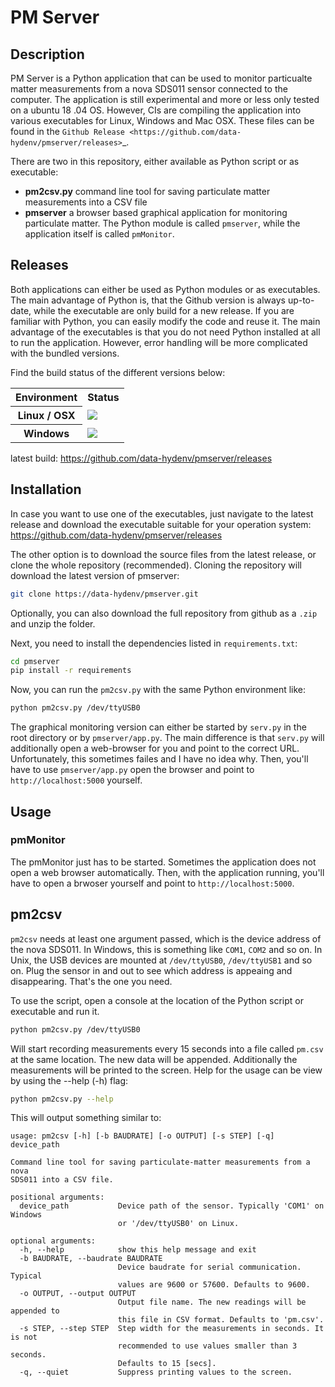 # PM Server

## Description


PM Server is a Python application that can be used to monitor particualte
matter measurements from a nova SDS011 sensor connected to the computer. The
application is still experimental and more or less only tested on a ubuntu 18
.04 OS. However, CIs are compiling the application into various executables
for Linux, Windows and Mac OSX. These files can be found in the
`Github Release <https://github.com/data-hydenv/pmserver/releases>`_.

There are two in this repository, either available as Python script or as
executable:

- **pm2csv.py** command line tool for saving particulate matter measurements
  into  a CSV file
- **pmserver** a browser based graphical application for monitoring
  particulate matter. The Python module is called ``pmserver``, while the
  application itself is called ``pmMonitor``.

## Releases


Both applications can either be used as Python modules or as executables. The
main advantage of Python is, that the Github version is always up-to-date, 
while the executable are only build for a new release. If you are familiar 
with Python, you can easily modify the code and reuse it. 
The main advantage of the executables is that you do not need Python 
installed at all to run the application. However, error handling will be more
complicated with the bundled versions.

Find the build status of the different versions below:

<table class="table table-striped">
<tr><th>Environment</th><th>Status</th></tr>
<tr><th>Linux / OSX</th><td><img src="https://travis-ci.org/data-hydenv/pmserver.svg?branch=master"></td></tr>
<tr><th>Windows</th><td><img src="https://ci.appveyor.com/api/projects/status/5ykoa4yjk1u4x239?svg=true"></td></tr>
</table>

latest build: https://github.com/data-hydenv/pmserver/releases

## Installation

In case you want to use one of the executables, just navigate to the latest 
release and download the executable suitable for your operation system: 
https://github.com/data-hydenv/pmserver/releases 

The other option is to download the source files from the latest release, or 
clone the whole repository (recommended). Cloning the repository will 
download the latest version of pmserver:

```bash
git clone https://data-hydenv/pmserver.git
```

Optionally, you can also download the full repository from github as a ``.zip`` 
and unzip the folder.

Next, you need to install the dependencies listed in ``requirements.txt``:

```bash
cd pmserver
pip install -r requirements
```

Now, you can run the ``pm2csv.py`` with the same Python environment like:

```bash
python pm2csv.py /dev/ttyUSB0
```

The graphical monitoring version can either be started by ``serv.py`` in the 
root directory or by ``pmserver/app.py``. The main difference is that 
``serv.py`` will additionally open a web-browser for you and point to the correct 
URL.  Unfortunately, this sometimes failes and I have no idea why. Then,
you'll have to use ``pmserver/app.py`` open the browser and point to 
``http://localhost:5000`` yourself.

## Usage

### pmMonitor

The pmMonitor just has to be started. Sometimes the application does not open
a web browser automatically. Then, with the application running, you'll have
to open a brwoser yourself and point to ``http://localhost:5000``.

## pm2csv

``pm2csv`` needs at least one argument passed, which is the device address of
the nova SDS011. In Windows, this is something like ``COM1``, ``COM2`` and so
 on.
 In Unix, the USB devices are mounted at ``/dev/ttyUSB0``, ``/dev/ttyUSB1`` 
 and so on. Plug the sensor in and out to see which address is appeaing and 
 disappearing. That's the one you need.
 
 To use the script, open a console at the location of the Python script or 
 executable and run it. 
 
 ```bash
 python pm2csv.py /dev/ttyUSB0
```

Will start recording measurements every 15 seconds into a file called 
``pm.csv`` at the same location. The new data will be appended. 
Additionally the measurements will be printed to the screen. Help 
for the usage can be view by using the --help (-h) flag:

```bash
python pm2csv.py --help
```

This will output something similar to:

```
usage: pm2csv [-h] [-b BAUDRATE] [-o OUTPUT] [-s STEP] [-q] device_path

Command line tool for saving particulate-matter measurements from a nova
SDS011 into a CSV file.

positional arguments:
  device_path           Device path of the sensor. Typically 'COM1' on Windows
                        or '/dev/ttyUSB0' on Linux.

optional arguments:
  -h, --help            show this help message and exit
  -b BAUDRATE, --baudrate BAUDRATE
                        Device baudrate for serial communication. Typical
                        values are 9600 or 57600. Defaults to 9600.
  -o OUTPUT, --output OUTPUT
                        Output file name. The new readings will be appended to
                        this file in CSV format. Defaults to 'pm.csv'.
  -s STEP, --step STEP  Step width for the measurements in seconds. It is not
                        recommended to use values smaller than 3 seconds.
                        Defaults to 15 [secs].
  -q, --quiet           Suppress printing values to the screen.

```
